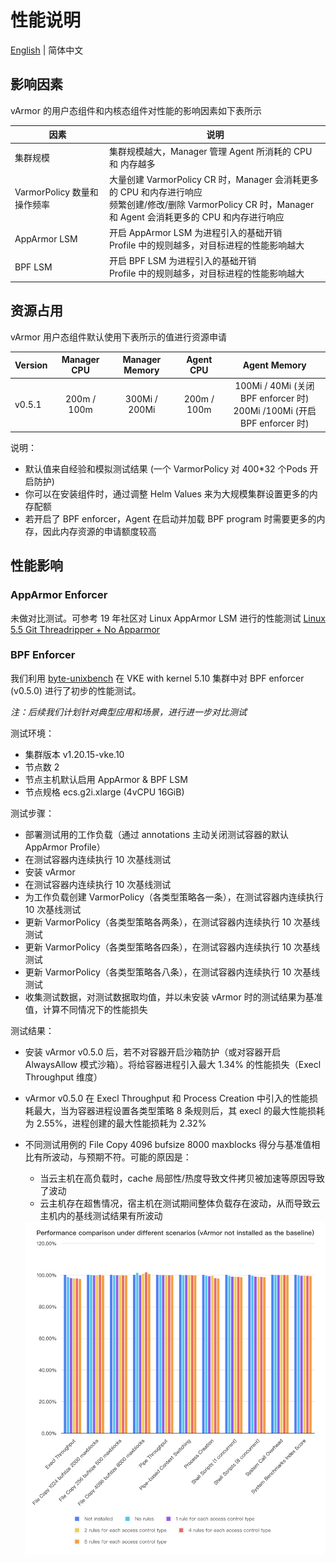 # 性能说明
[English](performance_specification.md) | 简体中文

## 影响因素
vArmor 的用户态组件和内核态组件对性能的影响因素如下表所示

|因素|说明|
|----|---|
|集群规模|集群规模越大，Manager 管理 Agent 所消耗的 CPU 和 内存越多
|VarmorPolicy 数量和操作频率|大量创建 VarmorPolicy CR 时，Manager 会消耗更多的 CPU 和内存进行响应<br>频繁创建/修改/删除 VarmorPolicy CR 时，Manager 和 Agent 会消耗更多的 CPU 和内存进行响应
|AppArmor LSM|开启 AppArmor LSM 为进程引入的基础开销<br>Profile 中的规则越多，对目标进程的性能影响越大
|BPF LSM|开启 BPF LSM 为进程引入的基础开销<br>Profile 中的规则越多，对目标进程的性能影响越大


## 资源占用
vArmor 用户态组件默认使用下表所示的值进行资源申请

|Version| Manager CPU | Manager Memory |  Agent CPU  | Agent Memory |
|-------|:-----------:|:--------------:|:-----------:|:------------:|
|v0.5.1 | 200m / 100m | 300Mi / 200Mi  | 200m / 100m | 100Mi / 40Mi (关闭 BPF enforcer 时)<br>200Mi /100Mi (开启 BPF enforcer 时)

说明：
* 默认值来自经验和模拟测试结果 (一个 VarmorPolicy 对 400*32 个Pods 开启防护)
* 你可以在安装组件时，通过调整 Helm Values 来为大规模集群设置更多的内存配额
* 若开启了 BPF enforcer，Agent 在启动并加载 BPF program 时需要更多的内存，因此内存资源的申请额度较高


## 性能影响
### AppArmor Enforcer
未做对比测试。可参考 19 年社区对 Linux AppArmor LSM 进行的性能测试 [Linux 5.5 Git Threadripper + No Apparmor](https://openbenchmarking.org/result/1912315-PTS-LINUX55G46)

### BPF Enforcer
我们利用 [byte-unixbench](https://github.com/kdlucas/byte-unixbench) 在 VKE with kernel 5.10 集群中对 BPF enforcer (v0.5.0) 进行了初步的性能测试。

*注：后续我们计划针对典型应用和场景，进行进一步对比测试*

测试环境：
* 集群版本 v1.20.15-vke.10
* 节点数 2
* 节点主机默认启用 AppArmor & BPF LSM
* 节点规格 ecs.g2i.xlarge (4vCPU 16GiB)

测试步骤：
* 部署测试用的工作负载（通过 annotations 主动关闭测试容器的默认 AppArmor Profile）
* 在测试容器内连续执行 10 次基线测试
* 安装 vArmor
* 在测试容器内连续执行 10 次基线测试
* 为工作负载创建 VarmorPolicy（各类型策略各一条），在测试容器内连续执行 10 次基线测试
* 更新 VarmorPolicy（各类型策略各两条），在测试容器内连续执行 10 次基线测试
* 更新 VarmorPolicy（各类型策略各四条），在测试容器内连续执行 10 次基线测试
* 更新 VarmorPolicy（各类型策略各八条），在测试容器内连续执行 10 次基线测试
* 收集测试数据，对测试数据取均值，并以未安装 vArmor 时的测试结果为基准值，计算不同情况下的性能损失
  
测试结果：
* 安装 vArmor v0.5.0 后，若不对容器开启沙箱防护（或对容器开启 AlwaysAllow 模式沙箱）。将给容器进程引入最大 1.34% 的性能损失（Execl Throughput 维度）
* vArmor v0.5.0 在 Execl Throughput 和 Process Creation 中引入的性能损耗最大，当为容器进程设置各类型策略 8 条规则后，其 execl 的最大性能损耗为 2.55%，进程创建的最大性能损耗为 2.32%
* 不同测试用例的 File Copy 4096 bufsize 8000 maxblocks 得分与基准值相比有所波动，与预期不符。可能的原因是：
  * 当云主机在高负载时，cache 局部性/热度导致文件拷贝被加速等原因导致了波动
  * 云主机存在超售情况，宿主机在测试期间整体负载存在波动，从而导致云主机内的基线测试结果有所波动

  <img src="./bpf_enforcer_benchmark.png" width="600">
  